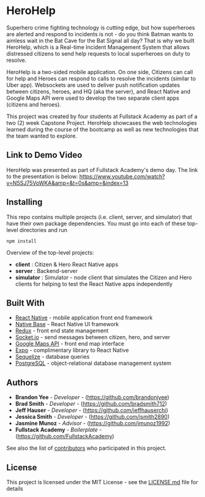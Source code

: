 # HeroHelp

Superhero crime fighting technology is cutting edge, but how superheroes are alerted and respond to incidents is not - do you think Batman wants to aimless wait in the Bat Cave for the Bat Signal all day? That is why we built HeroHelp, which is a Real-time Incident Management System that allows distressed citizens to send help requests to local superheroes on duty to resolve. 

HeroHelp is a two-sided mobile application. On one side, Citizens can call for help and Heroes can respond to calls to resolve the incidents (similar to Uber app). Websockets are used to deliver push notification updates between citizens, heroes, and HQ (aka the server), and React Native and Google Maps API were used to develop the two separate client apps (citizens and heroes).

This project was created by four students at Fullstack Academy as part of a two (2) week Capstone Project. HeroHelp showcases the web technologies learned during the course of the bootcamp as well as new technologies that the team wanted to explore.

## Link to Demo Video
HeroHelp was presented as part of Fullstack Academy's demo day. The link to the presentation is below:
https://www.youtube.com/watch?v=N5SJ75VoWKA&amp=&t=0s&amp=&index=13

## Installing

This repo contains multiple projects (i.e. client, server, and simulator) that have their own package dependencies. You must go into each of these top-level directories and run 

```
npm install
```

Overview of the top-level projects:
* **client** : Citizen & Hero React Native apps
* **server** : Backend-server
* **simulator**	: Simulator - node client that simulates the Citizen and Hero clients for helping to test the React Native apps independently


## Built With

* [React Native](https://github.com/react-community/create-react-native-app) - mobile application front end framework
* [Native Base](https://nativebase.io/) - React Native UI framework
* [Redux](https://redux.js.org/) - front end state management
* [Socket.io](https://socket.io/docs/) - send messages between citizen, hero, and server
* [Google Maps API](https://developers.google.com/maps/documentation/) - front end map interface
* [Expo](https://docs.expo.io/versions/latest/) - complimentary library to React Native
* [Sequelize](http://docs.sequelizejs.com/) - database queries
* [PostgreSQL](https://www.postgresql.org/docs/) - object-relational database management system

## Authors

* **Brandon Yee** - *Developer* - (https://github.com/brandonjyee)
* **Brad Smith** - *Developer* - (https://github.com/bradsmith712)
* **Jeff Hauser** - *Developer* - (https://github.com/jeffhauserchi)
* **Jessica Smith** - *Developer* - (https://github.com/jsmith2890)
* **Jasmine Munoz** - *Advisor* - (https://github.com/jmunoz1992)
* **Fullstack Academy** - *Boilerplate* - (https://github.com/FullstackAcademy)

See also the list of [contributors](https://github.com/your/project/contributors) who participated in this project.

## License

This project is licensed under the MIT License - see the [LICENSE.md](LICENSE.md) file for details
